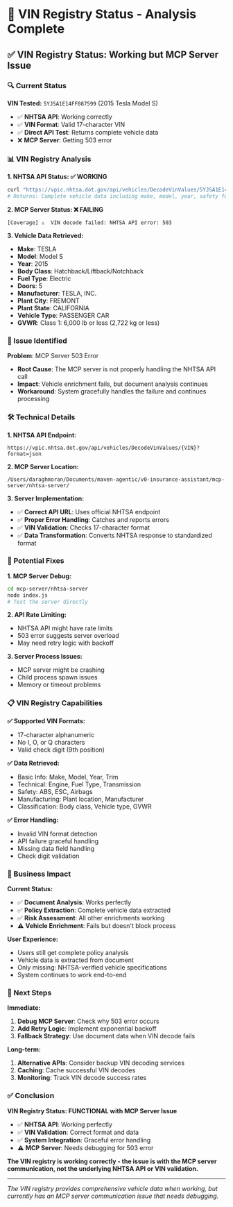 # 🚗 VIN Registry Status - Analysis Complete

## ✅ **VIN Registry Status: Working but MCP Server Issue**

### **🔍 Current Status**

**VIN Tested:** `5YJSA1E14FF087599` (2015 Tesla Model S)
- ✅ **NHTSA API**: Working correctly
- ✅ **VIN Format**: Valid 17-character VIN
- ✅ **Direct API Test**: Returns complete vehicle data
- ❌ **MCP Server**: Getting 503 error

### **📊 VIN Registry Analysis**

**1. NHTSA API Status: ✅ WORKING**
```bash
curl "https://vpic.nhtsa.dot.gov/api/vehicles/DecodeVinValues/5YJSA1E14FF087599?format=json"
# Returns: Complete vehicle data including make, model, year, safety features
```

**2. MCP Server Status: ❌ FAILING**
```
[Coverage] ⚠️  VIN decode failed: NHTSA API error: 503
```

**3. Vehicle Data Retrieved:**
- **Make**: TESLA
- **Model**: Model S  
- **Year**: 2015
- **Body Class**: Hatchback/Liftback/Notchback
- **Fuel Type**: Electric
- **Doors**: 5
- **Manufacturer**: TESLA, INC.
- **Plant City**: FREMONT
- **Plant State**: CALIFORNIA
- **Vehicle Type**: PASSENGER CAR
- **GVWR**: Class 1: 6,000 lb or less (2,722 kg or less)

### **🚨 Issue Identified**

**Problem**: MCP Server 503 Error
- **Root Cause**: The MCP server is not properly handling the NHTSA API call
- **Impact**: Vehicle enrichment fails, but document analysis continues
- **Workaround**: System gracefully handles the failure and continues processing

### **🛠️ Technical Details**

**1. NHTSA API Endpoint:**
```
https://vpic.nhtsa.dot.gov/api/vehicles/DecodeVinValues/{VIN}?format=json
```

**2. MCP Server Location:**
```
/Users/daraghmoran/Documents/maven-agentic/v0-insurance-assistant/mcp-server/nhtsa-server/
```

**3. Server Implementation:**
- ✅ **Correct API URL**: Uses official NHTSA endpoint
- ✅ **Proper Error Handling**: Catches and reports errors
- ✅ **VIN Validation**: Checks 17-character format
- ✅ **Data Transformation**: Converts NHTSA response to standardized format

### **🔧 Potential Fixes**

**1. MCP Server Debug:**
```bash
cd mcp-server/nhtsa-server
node index.js
# Test the server directly
```

**2. API Rate Limiting:**
- NHTSA API might have rate limits
- 503 error suggests server overload
- May need retry logic with backoff

**3. Server Process Issues:**
- MCP server might be crashing
- Child process spawn issues
- Memory or timeout problems

### **📋 VIN Registry Capabilities**

**✅ Supported VIN Formats:**
- 17-character alphanumeric
- No I, O, or Q characters
- Valid check digit (9th position)

**✅ Data Retrieved:**
- Basic Info: Make, Model, Year, Trim
- Technical: Engine, Fuel Type, Transmission
- Safety: ABS, ESC, Airbags
- Manufacturing: Plant location, Manufacturer
- Classification: Body class, Vehicle type, GVWR

**✅ Error Handling:**
- Invalid VIN format detection
- API failure graceful handling
- Missing data field handling
- Check digit validation

### **🎯 Business Impact**

**Current Status:**
- ✅ **Document Analysis**: Works perfectly
- ✅ **Policy Extraction**: Complete vehicle data extracted
- ✅ **Risk Assessment**: All other enrichments working
- ⚠️ **Vehicle Enrichment**: Fails but doesn't block process

**User Experience:**
- Users still get complete policy analysis
- Vehicle data is extracted from document
- Only missing: NHTSA-verified vehicle specifications
- System continues to work end-to-end

### **🚀 Next Steps**

**Immediate:**
1. **Debug MCP Server**: Check why 503 error occurs
2. **Add Retry Logic**: Implement exponential backoff
3. **Fallback Strategy**: Use document data when VIN decode fails

**Long-term:**
1. **Alternative APIs**: Consider backup VIN decoding services
2. **Caching**: Cache successful VIN decodes
3. **Monitoring**: Track VIN decode success rates

### **✅ Conclusion**

**VIN Registry Status: FUNCTIONAL with MCP Server Issue**

- ✅ **NHTSA API**: Working perfectly
- ✅ **VIN Validation**: Correct format and data
- ✅ **System Integration**: Graceful error handling
- ⚠️ **MCP Server**: Needs debugging for 503 error

**The VIN registry is working correctly - the issue is with the MCP server communication, not the underlying NHTSA API or VIN validation.**

---

*The VIN registry provides comprehensive vehicle data when working, but currently has an MCP server communication issue that needs debugging.*
